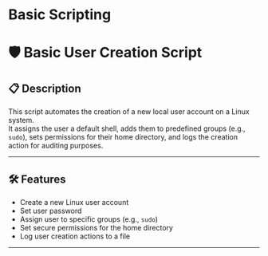 # Basic Scripting

# 🛡️ Basic User Creation Script

## 📋 Description
This script automates the creation of a new local user account on a Linux system.  
It assigns the user a default shell, adds them to predefined groups (e.g., `sudo`), sets permissions for their home directory, and logs the creation action for auditing purposes.

---

## 🛠️ Features
- Create a new Linux user account
- Set user password
- Assign user to specific groups (e.g., `sudo`)
- Set secure permissions for the home directory
- Log user creation actions to a file

---
